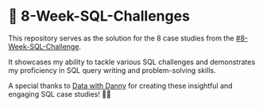 # 🎯 8-Week-SQL-Challenges

This repository serves as the solution for the 8 case studies from the [#8-Week-SQL-Challenge](https://8weeksqlchallenge.com/).

It showcases my ability to tackle various SQL challenges and demonstrates my proficiency in SQL query writing and problem-solving skills.

A special thanks to [Data with Danny](https://www.linkedin.com/company/datawithdanny/) for creating these insightful and engaging SQL case studies! 👋🏻

